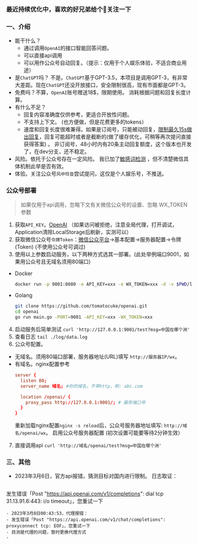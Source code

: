 ### 最近持续优化中，喜欢的好兄弟给个🌟关注一下

### 一、介绍
- 能干什么？ 
  - 通过调用`OpenAI`的接口智能回答问题。
  - 可以直接api调用
  - 可以用作公众号自动回复。（提示：仅用于个人娱乐体验，不适合商业用途）
- 是`ChatGPT`吗？  不是。`ChatGPT`基于GPT-3.5，本项目是调用GPT-3，有非常大差距。现在`ChatGPT`还没开放接口，安全限制很高，现有市面都是GPT-3。
- 免费吗？不算，`OpenAI`账号赠送18$，限期使用。 消耗根据问题和回复长度计算。
- 有什么不足？ 
  - 回复内容准确度仅供参考，更适合开放性问题。 
  - 不支持上下文。 (也方便做，但是花费更多的tokens）
  - 速度和回复长度很难兼得。如果是订阅号，只能被动回复，[限制最久15s做出回复](https://developers.weixin.qq.com/doc/offiaccount/Message_Management/Passive_user_reply_message.html)，回复可能超时或者是截断的(做了缓存优化，可稍等再次提问直接获得答案)  。 非订阅号，48小时内有20条主动回复额度，这个版本也开发了，在dev分支，还不稳定。 
- 风险。依托于公众号存在一定风险。 我已加了[敏感词检测](https://github.com/tomatocuke/sieve) ，但不清楚微信具体机制此举是否有效。
- 体验。关注公众号`风中玲音`尝试提问，这仅是个人娱乐号，不推送。


### 公众号部署
> 如果仅用于api调用，忽略下文有关微信公众号的设置、忽略 WX_TOKEN 参数
1. 获取`API_KEY`。[OpenAI](https://beta.openai.com/account/api-keys) （如果访问被拒绝，注意全局代理，打开调试，Application清除LocalStorage后刷新，实测可以）
2. 获取微信公众号`令牌Token`：[微信公众平台](https://mp.weixin.qq.com/)->基本配置->服务器配置->令牌(Token)  (不使用公众号可调过)
3. 使用以上参数启动服务，以下两种方式选其一部署。(此处举例端口9001，如果用公众号且无域名须用80端口)
  - Docker
    ```bash
    docker run -p 9001:8080 -e API_KEY=xxx -e WX_TOKEN=xxx -d -v $PWD/log:/app/log tomatocuke/openai
    ```
  - Golang
    ```bash 
    git clone https://github.com/tomatocuke/openai.git
    cd openai
    go run main.go -PORT=9001 -API_KEY=xxx -WX_TOKEN=xxx 
    ```
4. 启动服务后简单测试 `curl 'http://127.0.0.1:9001/test?msg=中国在哪个洲'` 
5. 查看日志 `tail ./log/data.log`
6. 公众号配置。 
  - 无域名。须用80端口部署，服务器地址(URL)填写 `http://服务器IP/wx`。
  - 有域名。nginx配置参考
    ```conf
    server {
      listen 80;
      server_name 域名; #你的域名，不带http，例: abc.com

      location /openai/ {
        proxy_pass http://127.0.0.1:9001/; # 服务端口号
      }
    }
    ```
    重新加载nginx配置`nginx -s reload`后，公众号服务器地址填写: `http://域名/openai/wx`。
    启用公众号服务器配置  (初次设置可能要等待2分钟生效）
7. 直接调用api `curl 'http://域名/openai/test?msg=中国在哪个洲'`
    

### 三、其他
- 2023年3月6日，官方api报错，猜测目标对国内进行限制。
日志取证：
  ```
发生错误「Post "https://api.openai.com/v1/completions": dial tcp 31.13.91.6:443: i/o timeout」，您重试一下 
  ```
- 2023年3月8日00:43:53，代理报错：
- 发生错误「Post "https://api.openai.com/v1/chat/completions": proxyconnect tcp: EOF」，您重试一下
- 目测是代理的问题，暂时更换代理方式  
- 
